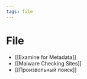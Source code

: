 ```yaml
---
tags: file
---
```


# File
- [[Examine for Metadata]]
- [[Malware Checking Sites]]
- [[Произвольный поиск]]